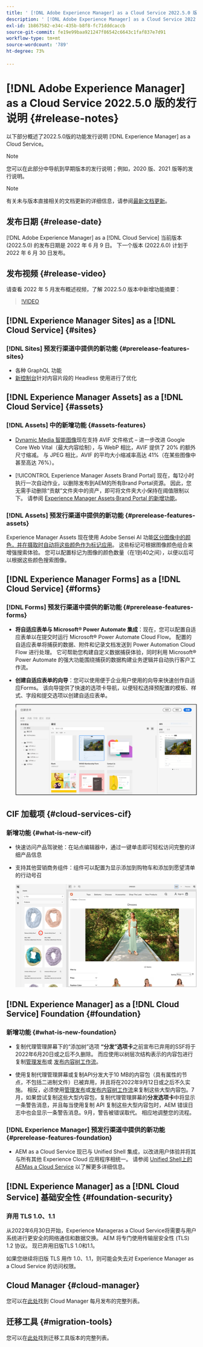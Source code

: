 ```yaml
---
title: ' [!DNL Adobe Experience Manager] as a Cloud Service 2022.5.0 版的发行说明。'
description: ' [!DNL Adobe Experience Manager] as a Cloud Service 2022.5.0 版的发行说明。'
exl-id: 1b867582-e34c-435b-b8f8-fc71dddcaccb
source-git-commit: fe19e99baa921247f86542c6643c1faf837e7d91
workflow-type: tm+mt
source-wordcount: '789'
ht-degree: 73%

---
```


# [!DNL Adobe Experience Manager] as a Cloud Service 2022.5.0 版的发行说明 {#release-notes}

以下部分概述了2022.5.0版的功能发行说明 [!DNL Experience Manager] as a Cloud Service。

>[!NOTE]
>
>您可以在此部分中导航到早期版本的发行说明；例如，2020 版、2021 版等的发行说明。

>[!NOTE]
>
>有关未与版本直接相关的文档更新的详细信息，请参阅[最新文档更新](https://experienceleague.adobe.com/docs/experience-manager-release-information/aem-release-updates/doc-updates/documentation-updates.html)。

## 发布日期 {#release-date}

[!DNL Adobe Experience Manager] as a [!DNL Cloud Service] 当前版本 (2022.5.0) 的发布日期是 2022 年 6 月 9 日。
下一个版本 (2022.6.0) 计划于 2022 年 6 月 30 日发布。

## 发布视频 {#release-video}

请查看 2022 年 5 月发布概述视频，了解 2022.5.0 版本中新增功能摘要：

>[!VIDEO](https://video.tv.adobe.com/v/343321/?quality=12)

## [!DNL Experience Manager Sites] as a [!DNL Cloud Service] {#sites}

### [!DNL Sites] 预发行渠道中提供的新功能 {#prerelease-features-sites}

* 各种 GraphQL 功能
* [新控制台](/help/sites-cloud/administering/content-fragments/managing.md#content-fragments-console)针对内容片段的 Headless 使用进行了优化

## [!DNL Experience Manager Assets] as a [!DNL Cloud Service] {#assets}

### [!DNL Assets] 中的新增功能 {#assets-features}

* [Dynamic Media 智能图像](https://medium.com/adobetech/one-solution-fits-all-smart-imaging-with-aem-dynamic-media-be690b62df9f)现在支持 AVIF 文件格式 – 进一步改进 Google Core Web Vital（最大内容绘制），与 WebP 相比，AVIF 提供了 20% 的额外尺寸缩减。 与 JPEG 相比，AVIF 的平均大小缩减率高达 41%（在某些图像中甚至高达 76%）。

* [!UICONTROL Experience Manager Assets Brand Portal] 现在，每12小时执行一次自动作业，以删除发布到AEM的所有Brand Portal资源。 因此，您无需手动删除“贡献”文件夹中的资产，即可将文件夹大小保持在阈值限制以下。 请参阅 [Experience Manager Assets·Brand Portal 的新增功能](https://experienceleague.adobe.com/docs/experience-manager-brand-portal/using/introduction/whats-new.html)。

### [!DNL Assets] 预发行渠道中提供的新功能 {#prerelease-features-assets}

Experience Manager Assets 现在使用 Adobe Sensei AI 功能[区分图像中的颜色，并在摄取时自动将这些颜色作为标记应用](/help/assets/color-tag-images.md)。 这些标记可根据图像颜色组合来增强搜索体验。 您可以配置标记为图像的颜色数量（在1到40之间），以便以后可以根据这些颜色搜索图像。


## [!DNL Experience Manager Forms] as a [!DNL Cloud Service] {#forms}

### [!DNL Forms] 预发行渠道中提供的新功能 {#prerelease-features-forms}

* **将自适应表单与 Microsoft® Power Automate 集成**：现在，您可以配置自适应表单以在提交时运行 Microsoft® Power Automate Cloud Flow。 配置的自适应表单将捕获的数据、附件和记录文档发送到 Power Automation Cloud Flow 进行处理。 它可帮助您构建自定义数据捕获体验，同时利用 Microsoft® Power Automate 的强大功能围绕捕获的数据构建业务逻辑并自动执行客户工作流。

* **创建自适应表单的向导**：您可以使用便于企业用户使用的向导来快速创作自适应Forms。 该向导提供了快速的选项卡导航，以便轻松选择预配置的模板、样式、字段和提交选项以创建自适应表单。

  ![创建自适应表单的向导](/help/release-notes/assets/wizard.png)

## CIF 加载项 {#cloud-services-cif}

### 新增功能 {#what-is-new-cif}

* 快速访问产品驾驶舱：在站点编辑器中，通过一键单击即可轻松访问完整的详细产品信息

<!-- Image was not found during PR validation despite correct path   ![Enable wantlist](/help/assets/CIF/enable-wishlist.png) -->

* 支持其他营销商务组件：组件可以配置为显示添加到购物车和添加到愿望清单的行动号召

  ![站点编辑器到产品驾驶舱的快捷键](/help/assets/CIF/sites-editor-shortcut-to-cockpit.png)


## [!DNL Experience Manager] as a [!DNL Cloud Service] Foundation {#foundation}

### 新增功能 {#what-is-new-foundation}

* 复制代理管理屏幕下的“添加树”选项 **“分发”选项卡**&#x200B;之前宣布已弃用的SSF将于2022年6月20日或之后不久删除。 而应使用以树层次结构表示的内容包进行复制[管理发布](/help/operations/replication.md#manage-publication)或 [发布内容树工作流](/help/operations/replication.md#publish-content-tree-workflow)。

* 使用复制代理管理屏幕或复制API分发大于10 MB的内容包（具有属性的节点，不包括二进制文件）已被弃用，并且将在2022年9月12日或之后不久实施。 相反，必须使用[管理发布](/help/operations/replication.md#manage-publication)或[发布内容树工作流](/help/operations/replication.md#publish-content-tree-workflow)来复制这些大型内容包。7 月，如果尝试复制这些大型内容包，复制代理管理屏幕的&#x200B;**分发选项卡**&#x200B;中将显示一条警告消息，并且每当使用复制 API 复制这些大型内容包时，AEM 错误日志中也会显示一条警告消息。9月，警告被错误取代。 相应地调整您的流程。

### [!DNL Experience Manager] 预发行渠道中提供的新功能 {#prerelease-features-foundation}

* AEM as a Cloud Service 现已与 Unified Shell 集成，以改进用户体验并将其与所有其他 Experience Cloud 应用程序相统一。 请参阅 [Unified Shell上的AEMas a Cloud Service](/help/overview/aem-cloud-service-on-unified-shell.md) 以了解更多详细信息。

## [!DNL Experience Manager] as a [!DNL Cloud Service] 基础安全性 {#foundation-security}

### 弃用 TLS 1.0、1.1

从2022年6月30日开始，Experience Manageras a Cloud Service将需要与用户系统进行更安全的网络通信和数据交换。 AEM 将专门使用传输层安全性 (TLS) 1.2 协议。 现已弃用旧版TLS 1.0和1.1。

如果您继续将旧版 TLS 用作 1.0、1.1，则可能会失去对 Experience Manager as a Cloud Service 的访问权限。

## Cloud Manager {#cloud-manager}

您可以在[此处](/help/implementing/cloud-manager/release-notes/current.md)找到 Cloud Manager 每月发布的完整列表。

## 迁移工具 {#migration-tools}

您可以在[此处](/help/journey-migration/release-notes/release-notes-migration-tools-current.md)找到迁移工具版本的完整列表。
